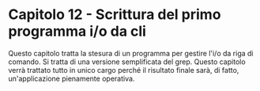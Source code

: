 # Capitolo 12 - Scrittura del primo programma i/o da cli

Questo capitolo tratta la stesura di un programma per gestire l'i/o da riga di comando. Si tratta di una versione semplificata del grep. Questo capitolo verrà trattato tutto in unico cargo perché il risultato finale sarà, di fatto, un'applicazione pienamente operativa.
